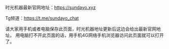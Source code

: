 时光机器最新官网地址：https://sundayo.xyz

Tg频道：https://t.me/sundayo_chat

请大家用手机或者电脑保存此页面，时光机器地址更新后这边会给出最新官网地址。 用电脑打不开此页面的话，用手机4G网络手机浏览器访问此页面就可以打开了。
